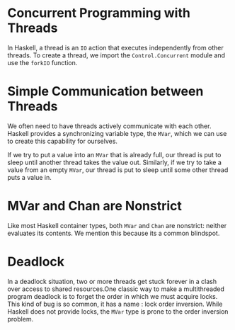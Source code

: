 # Concurrent Programming with Threads

In Haskell, a thread is an `IO` action that executes independently from other
threads. To create a thread, we import the `Control.Concurrent` module and use
the `forkIO` function.

# Simple Communication between Threads

We often need to have threads actively communicate with each other. Haskell
provides a synchronizing variable type, the `MVar`, which we can use to create
this capability for ourselves.

If we try to put a value into an `MVar` that is already full, our thread is put
to sleep until another thread takes the value out. Similarly, if we try to take
a value from an empty `MVar`, our thread is put to sleep until some other
thread puts a value in.

# MVar and Chan are Nonstrict

Like most Haskell container types, both `MVar` and `Chan` are nonstrict:
neither evaluates its contents. We mention this because its a common
blindspot.

# Deadlock

In a deadlock situation, two or more threads get stuck forever in a clash over
access to shared resources.One classic way to make a multithreaded program
deadlock is to forget the order in which we must acquire locks. This kind of
bug is so common, it has a name : lock order inversion. While Haskell does not
provide locks, the `MVar` type is prone to the order inversion problem.


